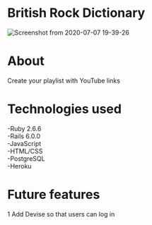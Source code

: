 # British Rock Dictionary
![Screenshot from 2020-07-07 19-39-26](https://user-images.githubusercontent.com/10365357/86769187-bb152880-c089-11ea-8082-f739cac3d8d3.png)

# About
Create your playlist with YouTube links

# Technologies used
-Ruby 2.6.6  
-Rails 6.0.0  
-JavaScript  
-HTML/CSS  
-PostgreSQL  
-Heroku

# Future features
1 Add Devise so that users can log in
